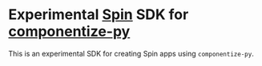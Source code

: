 # Experimental [Spin](https://github.com/fermyon/spin) SDK for [componentize-py](https://pypi.org/project/componentize-py/)

This is an experimental SDK for creating Spin apps using `componentize-py`.

